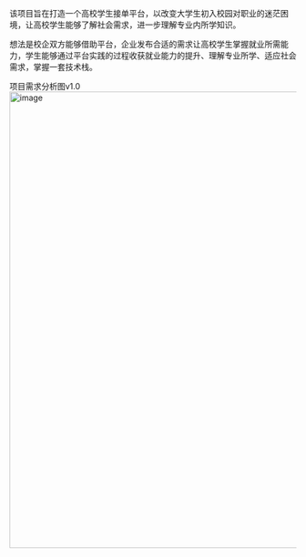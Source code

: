 该项目旨在打造一个高校学生接单平台，以改变大学生初入校园对职业的迷茫困境，让高校学生能够了解社会需求，进一步理解专业内所学知识。

想法是校企双方能够借助平台，企业发布合适的需求让高校学生掌握就业所需能力，学生能够通过平台实践的过程收获就业能力的提升、理解专业所学、适应社会需求，掌握一套技术栈。

项目需求分析图v1.0
<img width="801" alt="image" src="https://github.com/user-attachments/assets/d357cae5-56af-42b5-a3b7-1944a93ec66c">


